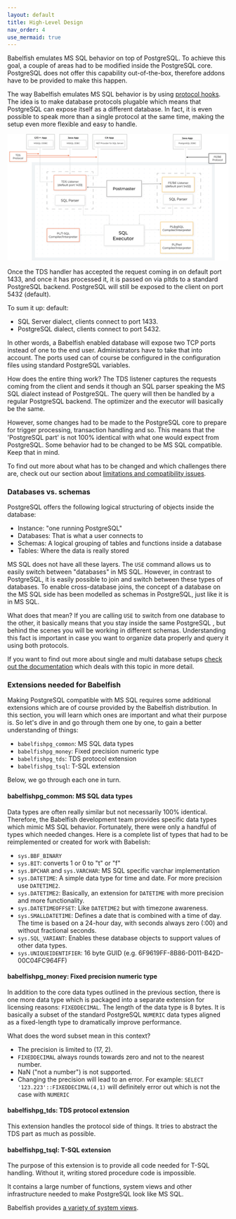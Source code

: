 ```yaml
---
layout: default
title: High-Level Design
nav_order: 4
use_mermaid: true
---
```


Babelfish emulates MS SQL behavior on top of PostgreSQL. To achieve this goal, a
couple of areas had to be modified inside the PostgreSQL core. PostgreSQL does 
not offer this capability out-of-the-box, therefore addons have to be provided 
to make this happen.

The way Babelfish emulates MS SQL behavior is by using [protocol
hooks](protocol-hooks). The idea is to make database protocols plugable
which means that PostgreSQL can expose itself as a different database. In fact, it
is even possible to speak more than a single protocol at the same time, making
the setup even more flexible and easy to handle. 

<img src="/assets/images/babel_architecture.png" title="System architecture" width="800"/>

Once the TDS handler has accepted the request coming in on default port 1433, 
and once it has processed it, it is passed on via pltds to a standard PostgreSQL backend.
PostgreSQL will still be exposed to the client on port 5432 (default).

To sum it up: default:

- SQL Server dialect, clients connect to port 1433.
- PostgreSQL dialect, clients connect to port 5432.

In other words, a Babelfish enabled database will expose two TCP ports instead of
one to the end user. Administrators have to take that into account. The ports
used can of course be configured in the configuration files using standard
PostgreSQL variables.

How does the entire thing work? The TDS listener captures the requests coming
from the client and sends it though an SQL parser speaking the MS SQL dialect
instead of PostgreSQL. The query will then be handled by a regular PostgreSQL
backend. The optimizer and the executor will basically be the same. 

However, some changes had to be made to the PostgreSQL core to prepare for
trigger processing, transaction handling and so. This means that the 'PostgreSQL
part' is not 100% identical with what one would expect from PostgreSQL. Some
behavior had to be changed to be MS SQL compatible. Keep that in mind.

To find out more about what has to be changed and which challenges there are, check
out our section about [limitations and compatibility
issues](/docs/limitations-of-babelfish).

### Databases vs. schemas

PostgreSQL offers the following logical structuring of objects inside the
database:

- Instance: "one running PostgreSQL"
- Databases: That is what a user connects to
- Schemas: A logical grouping of tables and functions inside a database
- Tables: Where the data is really stored

MS SQL does not have all these layers. The <code>USE</code> command allows us to
easily switch between "databases" in MS SQL. However, in contrast to PostgreSQL,
it is easily possible to join and switch between these types of databases.
To enable cross-database joins, the concept of a database on the MS SQL side 
has been modelled as schemas in PostgreSQL, just like it is in MS SQL. 

What does that mean? If you are calling <code>USE</code> to switch from one
database to the other, it basically means that you stay inside the same
PostgreSQL , but behind the scenes you will be working in different
schemas. Understanding this fact is important in case you want to organize data
properly and query it using both protocols.

If you want to find out more about single and multi database 
setups [check out the documentation](single-multiple)
which deals with this topic in more detail.

### Extensions needed for Babelfish

Making PostgreSQL compatible with MS SQL requires some additional extensions
which are of course provided by the Babelfish distribution. In this section, you
will learn which ones are important and what their purpose is. So let's dive in
and go through them one by one, to gain a better understanding of things: 

- <code>babelfishpg_common</code>: MS SQL data types
- <code>babelfishpg_money</code>: Fixed precision numeric type
- <code>babelfishpg_tds</code>: TDS protocol extension
- <code>babelfishpg_tsql</code>: T-SQL extension

Below, we go through each one in turn.

#### babelfishpg_common: MS SQL data types

Data types are often really similar but not necessarily 100% identical.
Therefore, the Babelfish development team provides specific data types which
mimic MS SQL behavior. Fortunately, there were only a handful of types which needed
changes. Here is a complete list of types that had to be reimplemented or
created for work with Babelish:


- <code>sys.BBF_BINARY</code>
- <code>sys.BIT</code>: converts 1 or 0 to "t" or "f"
- <code>sys.BPCHAR</code> and <code>sys.VARCHAR</code>: MS SQL specific varchar implementation 
- <code>sys.DATETIME</code>: A simple data type for time and date. For more precision use
  <code>DATETIME2</code>.
- <code>sys.DATETIME2</code>: Basically, an extension for <code>DATETIME</code> with more 
  precision and more functionality. 
- <code>sys.DATETIMEOFFSET</code>: Like <code>DATETIME2</code> but with timezone awareness. 
- <code>sys.SMALLDATETIME</code>: Defines a date that is combined with a time of day. The time 
  is based on a 24-hour day, with seconds always zero (:00) and without 
  fractional seconds.
- <code>sys.SQL_VARIANT</code>: Enables these database objects to support values of 
  other data types.
- <code>sys.UNIQUEIDENTIFIER</code>: 16 byte GUID (e.g. 6F9619FF-8B86-D011-B42D-00C04FC964FF)

#### babelfishpg_money: Fixed precision numeric type

In addition to the core data types outlined in the previous section, there is
one more data type which is packaged into a separate extension for licensing
reasons: <code>FIXEDDECIMAL</code>. The length of the data type is 8 bytes. It
is basically a subset of the standard PostgreSQL <code>NUMERIC</code> data types
aligned as a fixed-length type to dramatically improve performance. 

What does the word subset mean in this context? 

- The precision is limited to (17, 2). 
- <code>FIXEDDECIMAL</code> always rounds towards zero and not to the nearest number. 
- NaN ("not a number") is not supported. 
- Changing the precision will lead to an error. 
  For example: <code>SELECT '123.223'::FIXEDDECIMAL(4,1)</code> will 
  definitely error out which is not the case with <code>NUMERIC</code>


#### babelfishpg_tds: TDS protocol extension

This extension handles the protocol side of things. It tries to abstract the TDS
part as much as possible.


#### babelfishpg_tsql: T-SQL extension

The purpose of this extension is to provide all code needed for T-SQL handling.
Without it, writing stored procedure code is impossible. 

It contains a large number of functions, system views and other infrastructure
needed to make PostgreSQL look like MS SQL. 

Babelfish provides [a variety of system views](system-views).